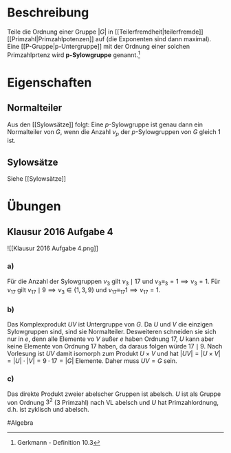 # Beschreibung
Teile die Ordnung einer Gruppe $|G|$ in [[Teilerfremdheit|teilerfremde]] [[Primzahl|Primzahlpotenzen]] auf (die Exponenten sind dann maximal).
Eine [[P-Gruppe|p-Untergruppe]] mit der Ordnung einer solchen Primzahlprtenz wird **p-Sylowgruppe** genannt.[^1]

# Eigenschaften
## Normalteiler
Aus den [[Sylowsätze]] folgt:
Eine $p$-Sylowgruppe ist genau dann ein Normalteiler von $G$, wenn die Anzahl $\nu_p$ der $p$-Sylowgruppen von $G$ gleich $1$ ist.

## Sylowsätze
Siehe [[Sylowsätze]]


# Übungen
## Klausur 2016 Aufgabe 4
![[Klausur 2016 Aufgabe 4.png]]

### a)
Für die Anzahl der Sylowgruppen $\nu_3$ gilt $\nu_3 \mid 17$ und $\nu_3 \equiv_3 = 1 \implies \nu_3 = 1$.
Für $\nu_{17}$ gilt $\nu_{17} \mid 9 \implies \nu_3 \in \{1, 3, 9\}$ und $\nu_{17} \equiv_{17} 1 \implies \nu_{17} = 1$.

### b)
Das Komplexprodukt $UV$ ist Untergruppe von $G$. Da $U$ und $V$ die einzigen Sylowgruppen sind, sind sie Normalteiler. Desweiteren schneiden sie sich nur in $e$, denn alle Elemente vo $V$ außer $e$ haben Ordnung $17$, $U$ kann aber keine Elemente von Ordnung $17$ haben, da daraus folgen würde $17\mid 9$.
Nach Vorlesung ist $UV$ damit isomorph zum Produkt $U \times V$ und hat $|UV| = |U\times V| = |U|\cdot|V| = 9 \cdot 17 = |G|$ Elemente. Daher muss $UV = G$ sein.

### c)
Das direkte Produkt zweier abelscher Gruppen ist abelsch. $U$ ist als Gruppe von Ordnung $3^2$ (3 Primzahl) nach VL abelsch und $U$ hat Primzahlordnung, d.h. ist zyklisch und abelsch.




#Algebra 

[^1]: Gerkmann - Definition 10.3